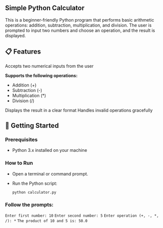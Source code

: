 ## Simple Python Calculator
This is a beginner-friendly Python program that performs basic arithmetic operations: addition, subtraction, multiplication, and division. The user is prompted to input two numbers and choose an operation, and the result is displayed.

## 📋 Features
Accepts two numerical inputs from the user

**Supports the following operations:**

- Addition (+)
- Subtraction (-)
- Multiplication (*)
- Division (/)

Displays the result in a clear format
Handles invalid operations gracefully

## 🚀 Getting Started 
### Prerequisites

- Python 3.x installed on your machine

### How to Run
- Open a terminal or command prompt.
- Run the Python script:

  `python calculator.py`

### Follow the prompts:
`Enter first number: 10`
`Enter second number: 5`
`Enter operation (+, -, *, /): *`
`The product of 10 and 5 is: 50.0`


 